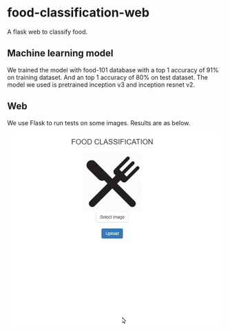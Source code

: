 # food-classification-web
A flask web to classify food.

## Machine learning model
We trained the model with food-101 database with a top 1 accuracy of 91% on training dataset. And an top 1 accuracy of 80% on test dataset. The model we used is pretrained inception v3 and inception resnet v2.

## Web 
We use Flask to run tests on some images. Results are as below.

![](https://github.com/helibu/food-classification-web/blob/master/food.gif)

